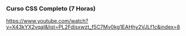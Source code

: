 ### Curso CSS Completo (7 Horas)
https://www.youtube.com/watch?v=X43kYX2vqaI&list=PL2Fdisxwzt_f5C7Mv0kg1EAHhy2VJLf1c&index=8